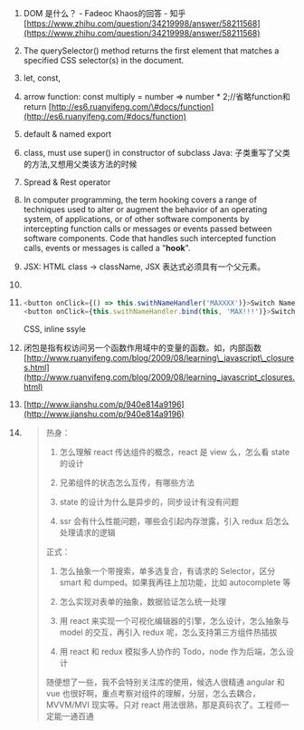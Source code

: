 1. DOM 是什么？ - Fadeoc Khaos的回答 - 知乎 [https://www.zhihu.com/question/34219998/answer/58211568](https://www.zhihu.com/question/34219998/answer/58211568)
2. The querySelector\(\) method returns the first element that matches a specified CSS selector\(s\) in the document.
3. let, const, 
4. arrow function: const multiply = number =&gt; number \* 2;//省略function和return
   [http://es6.ruanyifeng.com/\#docs/function](http://es6.ruanyifeng.com/#docs/function)

5. default & named export
6. class, must use super\(\) in constructor of subclass
   Java: 子类重写了父类的方法,又想用父类该方法的时候
7. Spread & Rest operator

8. In computer programming, the term hooking covers a range of techniques used to alter or augment the behavior of an operating system, of applications, or of other software components by intercepting function calls or messages or events passed between software components. Code that handles such intercepted function calls, events or messages is called a "**hook**".

9. JSX: HTML class -&gt; className, JSX 表达式必须具有一个父元素。

10. 
11. ```js
    <button onClick={() => this.swithNameHandler('MAXXXX')}>Switch Name</button> //can be inefficient
    <button onClick={this.swithNameHandler.bind(this, 'MAX!!!')}>Switch Name</button> //use this!
    ```

    CSS, inline ssyle

12. 闭包是指有权访问另一个函数作用域中的变量的函数。如，内部函数 [http://www.ruanyifeng.com/blog/2009/08/learning\_javascript\_closures.html](http://www.ruanyifeng.com/blog/2009/08/learning_javascript_closures.html)

13. [http://www.jianshu.com/p/940e814a9196](http://www.jianshu.com/p/940e814a9196)

14. > 热身：
    >
    > 1. 怎么理解 react 传达组件的概念，react 是 view 么，怎么看 state 的设计
    >
    > 2. 兄弟组件的状态怎么互传，有哪些方法
    >
    > 3. state 的设计为什么是异步的，同步设计有没有问题
    >
    > 4. ssr 会有什么性能问题，哪些会引起内存泄露，引入 redux 后怎么处理请求的逻辑
    >
    > 正式：
    >
    > 1. 怎么抽象一个带搜索，单多选复合，有请求的 Selector，区分 smart 和 dumped。如果我再往上加功能，比如 autocomplete 等
    >
    > 2. 怎么实现对表单的抽象，数据验证怎么统一处理
    >
    > 3. 用 react 来实现一个可视化编辑器的引擎，怎么设计，怎么抽象与 model 的交互，再引入 redux 呢，怎么支持第三方组件热插拔
    >
    > 4. 用 react 和 redux 模拟多人协作的 Todo，node 作为后端，怎么设计
    >
    > 随便想了一些，我不会特别关注库的使用，候选人很精通 angular 和 vue 也很好啊，重点考察对组件的理解，分层，怎么去耦合，MVVM/MVI 现实等。只对 react 用法很熟，那是真码农了。工程师一定能一通百通




